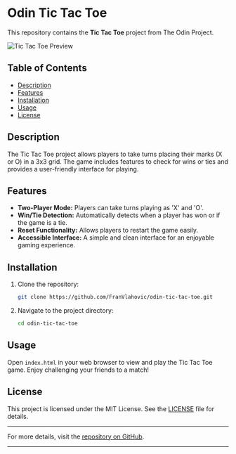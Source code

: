 # Odin Tic Tac Toe

This repository contains the **Tic Tac Toe** project from The Odin Project.

![Tic Tac Toe Preview](path/to/your/image.png)

## Table of Contents
- [Description](#description)
- [Features](#features)
- [Installation](#installation)
- [Usage](#usage)
- [License](#license)

## Description
The Tic Tac Toe project allows players to take turns placing their marks (X or O) in a 3x3 grid. The game includes features to check for wins or ties and provides a user-friendly interface for playing.

## Features
- **Two-Player Mode:** Players can take turns playing as 'X' and 'O'.
- **Win/Tie Detection:** Automatically detects when a player has won or if the game is a tie.
- **Reset Functionality:** Allows players to restart the game easily.
- **Accessible Interface:** A simple and clean interface for an enjoyable gaming experience.

## Installation
1. Clone the repository:
    ```bash
    git clone https://github.com/FranVlahovic/odin-tic-tac-toe.git
    ```
2. Navigate to the project directory:
    ```bash
    cd odin-tic-tac-toe
    ```

## Usage
Open `index.html` in your web browser to view and play the Tic Tac Toe game. Enjoy challenging your friends to a match!

## License
This project is licensed under the MIT License. See the [LICENSE](LICENSE) file for details.

---

For more details, visit the [repository on GitHub](https://github.com/FranVlahovic/odin-tic-tac-toe).

---
